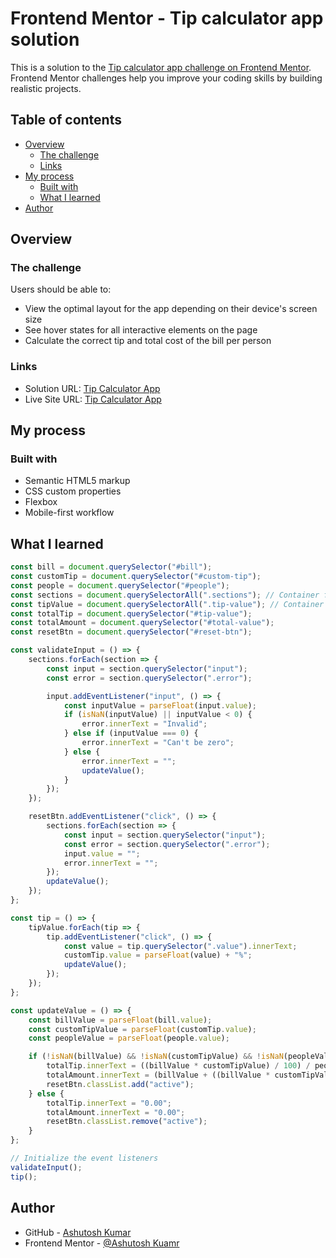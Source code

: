 # Frontend Mentor - Tip calculator app solution

This is a solution to the [Tip calculator app challenge on Frontend Mentor](https://www.frontendmentor.io/solutions/tip-calculator-app-GTWV_q-ru8). Frontend Mentor challenges help you improve your coding skills by building realistic projects.

## Table of contents

- [Overview](#overview)
  - [The challenge](#the-challenge)
  - [Links](#links)
- [My process](#my-process)
  - [Built with](#built-with)
  - [What I learned](#what-i-learned)
- [Author](#author)

## Overview

### The challenge

Users should be able to:

- View the optimal layout for the app depending on their device's screen size
- See hover states for all interactive elements on the page
- Calculate the correct tip and total cost of the bill per person

### Links

- Solution URL: [Tip Calculator App](https://www.frontendmentor.io/solutions/tip-calculator-app-GTWV_q-ru8)
- Live Site URL: [Tip Calculator App](https://developer-ashutosh.github.io/Tip-Calculator/)

## My process

### Built with

- Semantic HTML5 markup
- CSS custom properties
- Flexbox
- Mobile-first workflow


## What I learned

```js
const bill = document.querySelector("#bill");
const customTip = document.querySelector("#custom-tip");
const people = document.querySelector("#people");
const sections = document.querySelectorAll(".sections"); // Container for different input sections
const tipValue = document.querySelectorAll(".tip-value"); // Container for tip values
const totalTip = document.querySelector("#tip-value");
const totalAmount = document.querySelector("#total-value");
const resetBtn = document.querySelector("#reset-btn");

const validateInput = () => {
    sections.forEach(section => {
        const input = section.querySelector("input");
        const error = section.querySelector(".error");

        input.addEventListener("input", () => {
            const inputValue = parseFloat(input.value);
            if (isNaN(inputValue) || inputValue < 0) {
                error.innerText = "Invalid";
            } else if (inputValue === 0) {
                error.innerText = "Can't be zero";
            } else {
                error.innerText = "";
                updateValue();
            }
        });
    });

    resetBtn.addEventListener("click", () => {
        sections.forEach(section => {
            const input = section.querySelector("input");
            const error = section.querySelector(".error");
            input.value = "";
            error.innerText = "";
        });
        updateValue();
    });
};

const tip = () => {
    tipValue.forEach(tip => {
        tip.addEventListener("click", () => {
            const value = tip.querySelector(".value").innerText;
            customTip.value = parseFloat(value) + "%";
            updateValue();
        });
    });
};

const updateValue = () => {
    const billValue = parseFloat(bill.value);
    const customTipValue = parseFloat(customTip.value);
    const peopleValue = parseFloat(people.value);

    if (!isNaN(billValue) && !isNaN(customTipValue) && !isNaN(peopleValue) && peopleValue > 0) {
        totalTip.innerText = ((billValue * customTipValue) / 100) / peopleValue;
        totalAmount.innerText = (billValue + ((billValue * customTipValue) / 100)) / peopleValue;
        resetBtn.classList.add("active");
    } else {
        totalTip.innerText = "0.00";
        totalAmount.innerText = "0.00";
        resetBtn.classList.remove("active");
    }
};

// Initialize the event listeners
validateInput();
tip();

```

## Author

- GitHub - [Ashutosh Kumar](https://www.github.com/Developer-Ashutosh/)
- Frontend Mentor - [@Ashutosh Kuamr](https://www.frontendmentor.io/profile/yourusername)
